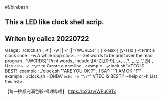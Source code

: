 #!/bin/bash
##
## This a LED like clock shell scrip.
## Writen by callcz 20220722
  Usage : ./clock.sh [ -t || -w || -r || "{WORDS}" ] [ x-asix ] [y-asix ]
  -t    Print a clock once .
  -w    A while loop clock .
  -r    Get words to be print over the read program .
  '{WORDS}'     Print words , incude {[A-Z],[0-9],:,+,-,!,?,.,,,:,;,",',@} , Use `echo -e "\r"` to Create a new line .
        example : ./clock.sh 'VTEC IS BEST!'
        example : ./clock.sh '"ARE YOU OK ?" , I SAY: '\"'I AM OK'"!"\"
        example : ./clock.sh HONDA"`echo -e "\r"`"'VTEC IS BEST!'
  --help or -h  List this help .

【每一秒都充满色彩-哔哩哔哩】 https://b23.tv/WPu09Tx
